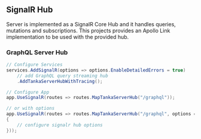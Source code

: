 ## SignalR Hub

Server is implemented as a SignalR Core Hub and it handles queries, mutations
and subscriptions. This projects provides an Apollo Link implementation to be
used with the provided hub.

### GraphQL Server Hub

```csharp
// Configure Services
services.AddSignalR(options => options.EnableDetailedErrors = true)
    // add GraphQL query streaming hub
    .AddTankaServerHubWithTracing();

// Configure App
app.UseSignalR(routes => routes.MapTankaServerHub("/graphql"));

// or with options
app.UseSignalR(routes => routes.MapTankaServerHub("/graphql", options => 
{
    // configure signalr hub options
}));
```